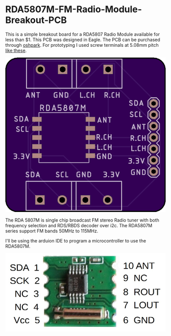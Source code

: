 # RDA5807M-FM-Radio-Module-Breakout-PCB

This is a simple breakout board for a RDA5807 Radio Module available for less than $1. This PCB was designed in Eagle. The PCB can be purchased through [oshpark](https://oshpark.com/shared_projects/gvh1B0PT). For prototyping I used screw terminals at 5.08mm pitch [like these](https://www.aliexpress.com/wholesale?catId=0&initiative_id=SB_20190221213812&SearchText=screw+terminal+block+5.08mm).

![top view](https://github.com/hydronics2/RDA5807M-FM-Radio-Module-Breakout-PCB/blob/master/top_view.png)

The RDA 5807M is single chip broadcast FM stereo Radio tuner with both frequency selection and RDS/RBDS decoder over i2c. The RDA5807M series support FM bands 50MHz to 115MHz.

I'll be using the arduion IDE to program a microcontroller to use the RDA5807M.

![RDA5807](https://github.com/hydronics2/RDA5807M-FM-Radio-Module-Breakout-PCB/blob/master/RDA5807M.jpg)
